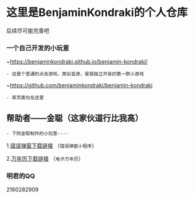 # 这里是BenjaminKondraki的个人仓库
后续尽可能完善吧
###  一个自己开发的小玩意
 ~https://benjaminkondraki.github.io/benjamin-kondraki/
```
- 这是个普通的点击游戏，类似音游，是我独立开发的第一款小游戏
```
~https://github.com/benjaminkondraki/benjamin-kondraki
```
- 库页面也在这里
```
##  帮助者——金聪（这家伙道行比我高）
```
- 下附金聪制作的小玩意----
```
1.[错误弹窗下载链接](https://github.com/benjaminkondraki/BenjaminKondraki/files/8839570/default.zip)
（`错误弹窗小程序`）

2.[万年历下载链接](https://github.com/benjaminkondraki/BenjaminKondraki/files/8839554/default.zip)
（`电子万年历`）
###  明君的QQ
2160282909
